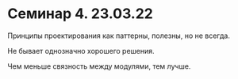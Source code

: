 # Семинар 4. 23.03.22

Принципы проектирования как паттерны, полезны, но не всегда.

Не бывает однозначно хорошего решения.

Чем меньше связность между модулями, тем лучше.